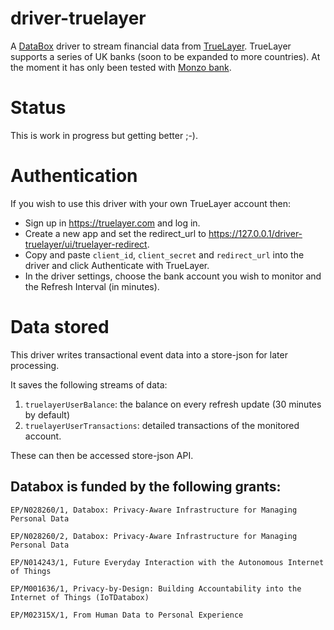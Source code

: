# driver-truelayer
A [DataBox](https://www.databoxproject.uk) driver to stream financial data from [TrueLayer](https://truelayer.com). TrueLayer supports a series of UK banks (soon to be expanded to more countries). At the moment it has only been tested with [Monzo bank](http://monzo.com).


# Status
This is work in progress but getting better ;-).

# Authentication
If you wish to use this driver with your own TrueLayer account then:

- Sign up in https://truelayer.com and log in.
- Create a new app and set the redirect_url to https://127.0.0.1/driver-truelayer/ui/truelayer-redirect.
- Copy and paste `client_id`, `client_secret` and `redirect_url` into the driver and click Authenticate with TrueLayer.
- In the driver settings, choose the bank account you wish to monitor and the Refresh Interval (in minutes).


# Data stored
This driver writes transactional event data into a store-json for later processing.

It saves the following streams of data:

1. `truelayerUserBalance`: the balance on every refresh update (30 minutes by default)
2. `truelayerUserTransactions`: detailed transactions of the monitored account.

These can then be accessed store-json API.


## Databox is funded by the following grants:

```
EP/N028260/1, Databox: Privacy-Aware Infrastructure for Managing Personal Data

EP/N028260/2, Databox: Privacy-Aware Infrastructure for Managing Personal Data

EP/N014243/1, Future Everyday Interaction with the Autonomous Internet of Things

EP/M001636/1, Privacy-by-Design: Building Accountability into the Internet of Things (IoTDatabox)

EP/M02315X/1, From Human Data to Personal Experience

```
